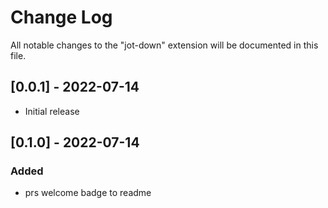 # Change Log

All notable changes to the "jot-down" extension will be documented in this file.

## [0.0.1] - 2022-07-14

- Initial release

## [0.1.0] - 2022-07-14

### Added
- prs welcome badge to readme
